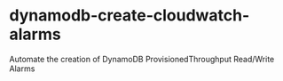 # dynamodb-create-cloudwatch-alarms
Automate the creation of DynamoDB ProvisionedThroughput Read/Write Alarms
